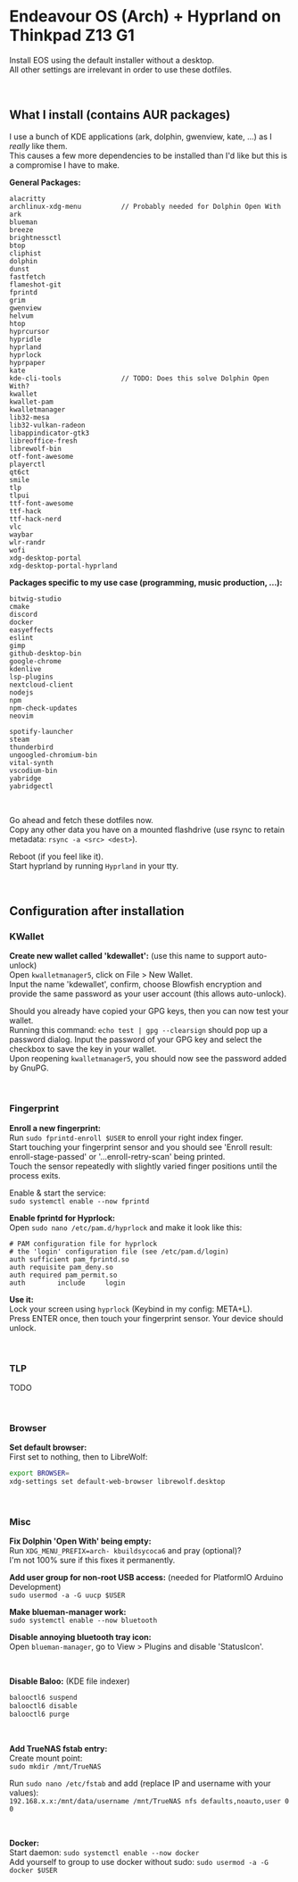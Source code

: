 # Endeavour OS (Arch) + Hyprland on Thinkpad Z13 G1
Install EOS using the default installer without a desktop.  
All other settings are irrelevant in order to use these dotfiles.  

&nbsp;

## What I install (contains AUR packages)
I use a bunch of KDE applications (ark, dolphin, gwenview, kate, ...) as I *really* like them.  
This causes a few more dependencies to be installed than I'd like but this is a compromise I have to make.

**General Packages:**
```
alacritty
archlinux-xdg-menu          // Probably needed for Dolphin Open With
ark
blueman
breeze
brightnessctl
btop
cliphist
dolphin
dunst
fastfetch
flameshot-git
fprintd
grim
gwenview
helvum
htop
hyprcursor
hypridle
hyprland
hyprlock
hyprpaper
kate
kde-cli-tools               // TODO: Does this solve Dolphin Open With?
kwallet
kwallet-pam
kwalletmanager
lib32-mesa
lib32-vulkan-radeon
libappindicator-gtk3
libreoffice-fresh
librewolf-bin
otf-font-awesome
playerctl
qt6ct
smile
tlp
tlpui
ttf-font-awesome
ttf-hack
ttf-hack-nerd
vlc
waybar
wlr-randr
wofi
xdg-desktop-portal
xdg-desktop-portal-hyprland
```

**Packages specific to my use case (programming, music production, ...):**
```
bitwig-studio
cmake
discord
docker
easyeffects
eslint
gimp
github-desktop-bin
google-chrome
kdenlive
lsp-plugins
nextcloud-client
nodejs
npm
npm-check-updates
neovim

spotify-launcher
steam
thunderbird
ungoogled-chromium-bin
vital-synth
vscodium-bin
yabridge
yabridgectl
```

&nbsp;

Go ahead and fetch these dotfiles now.  
Copy any other data you have on a mounted flashdrive (use rsync to retain metadata: `rsync -a <src> <dest>`).

Reboot (if you feel like it).  
Start hyprland by running `Hyprland` in your tty.

&nbsp;

## Configuration after installation

### KWallet
**Create new wallet called 'kdewallet':** (use this name to support auto-unlock)  
Open `kwalletmanager5`, click on File > New Wallet.  
Input the name 'kdewallet', confirm, choose Blowfish encryption and provide the same password as your user account (this allows auto-unlock).

Should you already have copied your GPG keys, then you can now test your wallet.  
Running this command: `echo test | gpg --clearsign` should pop up a password dialog. Input the password of your GPG key and select the checkbox to save the key in your wallet.  
Upon reopening `kwalletmanager5`, you should now see the password added by GnuPG.

&nbsp;

### Fingerprint
**Enroll a new fingerprint:**  
Run `sudo fprintd-enroll $USER` to enroll your right index finger.  
Start touching your fingerprint sensor and you should see 'Enroll result: enroll-stage-passed' or '...enroll-retry-scan' being printed.  
Touch the sensor repeatedly with slightly varied finger positions until the process exits.

Enable & start the service:  
`sudo systemctl enable --now fprintd`

**Enable fprintd for Hyprlock:**  
Open `sudo nano /etc/pam.d/hyprlock` and make it look like this:
```
# PAM configuration file for hyprlock
# the 'login' configuration file (see /etc/pam.d/login)
auth sufficient pam_fprintd.so
auth requisite pam_deny.so
auth required pam_permit.so
auth        include     login
```

**Use it:**  
Lock your screen using `hyprlock` (Keybind in my config: META+L).  
Press ENTER once, then touch your fingerprint sensor. Your device should unlock.

&nbsp;

### TLP
TODO

&nbsp;

### Browser
**Set default browser:**  
First set to nothing, then to LibreWolf:  
```bash
export BROWSER=
xdg-settings set default-web-browser librewolf.desktop
```

&nbsp;

### Misc
**Fix Dolphin 'Open With' being empty:**  
Run `XDG_MENU_PREFIX=arch- kbuildsycoca6` and pray (optional)?  
I'm not 100% sure if this fixes it permanently.

**Add user group for non-root USB access:** (needed for PlatformIO Arduino Development)  
`sudo usermod -a -G uucp $USER`

**Make blueman-manager work:**  
`sudo systemctl enable --now bluetooth`  

**Disable annoying bluetooth tray icon:**  
Open `blueman-manager`, go to View > Plugins and disable 'StatusIcon'.

&nbsp;

**Disable Baloo:** (KDE file indexer)  
```bash
balooctl6 suspend
balooctl6 disable
balooctl6 purge
```

&nbsp;

**Add TrueNAS fstab entry:**  
Create mount point:  
`sudo mkdir /mnt/TrueNAS`

Run `sudo nano /etc/fstab` and add (replace IP and username with your values):  
`192.168.x.x:/mnt/data/username /mnt/TrueNAS nfs defaults,noauto,user 0 0`

&nbsp;

**Docker:**  
Start daemon: `sudo systemctl enable --now docker`  
Add yourself to group to use docker without sudo: `sudo usermod -a -G docker $USER`
